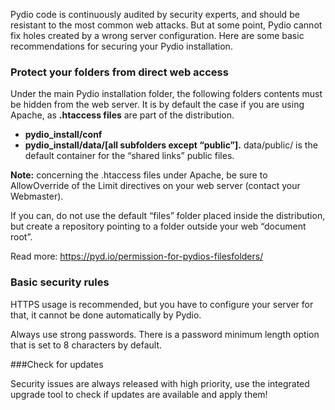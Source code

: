 Pydio code is continuously audited by security experts, and should be resistant to the most common web attacks. But at some point, Pydio cannot fix holes created by a wrong server configuration. Here are some basic recommendations for securing your Pydio installation.

### Protect your folders from direct web access

Under the main Pydio installation folder, the following folders contents must be hidden from the web server. It is by default the case if you are using Apache, as **.htaccess files** are part of the distribution.

+ **pydio_install/conf**
+ **pydio_install/data/[all subfolders except “public”].**  data/public/ is the default container for the “shared links” public files.

**Note:**  concerning the .htaccess files under Apache, be sure to AllowOverride of the Limit directives on your web server (contact your Webmaster).

If you can, do not use the default “files” folder placed inside the distribution, but create a repository pointing to a folder outside your web “document root”.

Read more: https://pyd.io/permission-for-pydios-filesfolders/

### Basic security rules

HTTPS usage is recommended, but you have to configure your server for that, it cannot be done automatically by Pydio.

Always use strong passwords. There is a password minimum length option that is set to 8 characters by default.

###Check for updates

Security issues are always released with high priority, use the integrated upgrade tool to check if updates are available and apply them!
